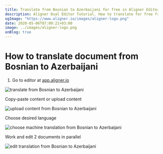 ```yaml
---
title: Translate from Bosnian to Azerbaijani for free in Aligner Editor
description: Aligner Dual Editor Tutorial. How to translate for free from Bosnian to Azerbaijani. Aligner is multilingual document management platform. 
ogImage: "https://www.aligner.io/images/aligner-logo.png"
date: 2020-05-06T07:09:21+03:00
image: ../images/aligner-logo.png
onBlog: true
---
```


# How to translate document from Bosnian to Azerbaijani

1. Go to editor at [app.aligner.io](https://app.aligner.io "Aligner App web page")

![translate from Bosnian to Azerbaijani](../aligner-blank-editor.png "translate from Bosnian to Azerbaijani")

Copy-paste content or upload content

![upload content from Bosnian to Azerbaijani](../aligner-uploaded-document.png "upload content from Bosnian to Azerbaijani")

Choose desired language

![choose machine translation from Bosnian to Azerbaijani](../aligner-language-dropdown.png "choose machine translation from Bosnian to Azerbaijani")

Work and edit 2 documents in parallel

![edit translation from Bosnian to Azerbaijani](../aligner-double-sitded-editor.png "edit translation from Bosnian to Azerbaijani")

